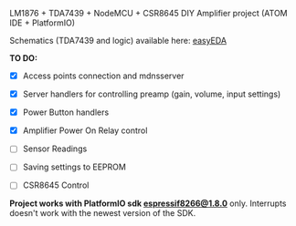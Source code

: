 LM1876 + TDA7439 + NodeMCU + CSR8645 DIY Amplifier project (ATOM IDE + PlatformIO)

Schematics (TDA7439 and logic) available here: [easyEDA](https://easyeda.com/fxndstrs/tda7439)

  **TO DO:**
- [x] Access points connection and mdnsserver
- [x] Server handlers for controlling preamp (gain, volume, input settings)
- [x] Power Button handlers
- [x] Amplifier Power On Relay control
- [ ] Sensor Readings
- [ ] Saving settings to EEPROM
- [ ] CSR8645 Control


**Project works with PlatformIO sdk espressif8266@1.8.0**
only. Interrupts doesn't work with the newest version of the SDK.
